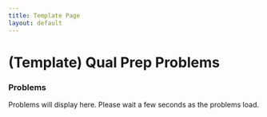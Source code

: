 ```yaml
---
title: Template Page
layout: default
---
```


<!-- Copy these two scripts into the new page, and change the relevant qualName -->
<script type="text/javascript">
    let qualName = "complex";
</script>
<script src="/scripts/problemLoader.js" async></script>

# (Template) Qual Prep Problems

### Problems

<div id="problemsHere">Problems will display here. Please wait a few seconds as the problems load.</div>


<!-- Work in progress

### Practice Test Generator 

-->

